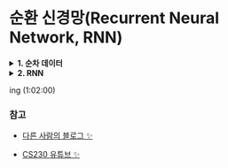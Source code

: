 # 순환 신경망(Recurrent Neural Network, RNN)


<details>
<summary><b>1. 순차 데이터</b></summary>   
<div markdown="1">   


+ **time series 데이터** 
   + 특징이 순서를 가지기 때문에 **순차 데이터(sequential data)**
   + 순차 데이터는 **동적**이며 보통 **가변** 길이를 가짐 (variabl-length input)
   
+ RNN과 LSTM (+GRU)
   + RNN은 시간성 정보를 활용하여 **순차 데이터**를 **처리하는 효과적인 학습 모델**
   + **매우 긴 순차 데이터 처리**에는 장기 의존성(long-term dependency)를 잘 다루는 **LSTM**을 주로 사용 ✨
   
+ 최근에는 RNN도 **생성 모델**로 사용 ❗
   > 예) CNN과 LSTM을 활용해 자연 영상에 주석 생성하는 문제 해결
   

<details>
<summary><b>응용 사례 ✨</b></summary>   
<div markdown="1">   

+ 심전도 신호 분석을 통해 심장 이상 유무 판정
+ 주식 시세 분석을 통해 사고 파는 시점 결정
+ 음석인식을 통한 지능적인 인터페이스 구축
+ 기계 번역기 또는 자동 응답 장치 제작
+ 유전자 열 분석을 통한 치료 계획 수립 ...

</div>
</details>

### 순차 데이터 표현
+ 대표젹인 순차 데이터인 문자열
   + 예) 기계번역에서 입력이 "April is the cruelest month."이고, 출력은 "4월이 가장 잔인한 달"일 때, 식 표기는?
      
+ **사전(dictionary)** 을 사용하여 표현
   + 사전 구축 방법
      + 사람이 **자주 사용하는 단어**를 **모아서 구축**
      + 주어진 **말뭉치를 분석**해서 **단어를 자동 추출하여 구축**
      
   + 사전을 사용한 텍스트 순차 데이터의 표현 방법 ✨
      
      <details>
      <summary><b>단어 가방(Bag of word, BoW)</b></summary>   
      <div markdown="1"> 
         
      + 단어 **각각의 빈도 수**를 카운트해서 m차원의 벡터로 표현
            
      + 한계 💥
         + 정보 검색에 주로 사용, but 기계 학습에는 부적절 ❗
            > 예를 들어, "April is the cruelest month"와 "The cruelest month is April"은 같은 특징 벡터로 표현 → **시간성 정보 사라짐**   
         
      </div>
      </details>
       
      <details>
      <summary><b>원핫 코드(one-hot code)</b></summary>   
      <div markdown="1">
         
      + **해당 단어의 위치**만 **1로 표시**
         
      + 한계 💥
         + **한 단어**를 표현하는데 m차원 벡터를 사용 → **비효율적임** 
         + **단어 간의 유사성 측정 불가능** ❗
         
      </div>
      </details>
         
         
      <details>
      <summary><b>단어 임베딩(word embedding)</b></summary>   
      <div markdown="1">
         
      + 가장 많이 사용하는 방법 ❗❗
         
      + **단어 사이의 상호작용을 분석**하여 **새로운 공간으로 변환** 
         > 보통 m보다 훨씬 낮은 차원으로 변환 
            
         + 변환 과정을 **학습**이 말뭉치를 훈련집합으로 사용하여 알아냄 ✨
            > 예) word2vec [Cho2014b] : 30000차원을 620차원으로 변환 ❗ 
            
         </div>
         </details>
        

### 순차 데이터 특성
+ 특징이 나타나는 순서 중요 ⭐
   + 나타나는 **순서가 달라지면 의미가 크게 바뀌**어서 **훼손**됨
   
+ 샘플마다 길이가 다름
   + RNN은 은닉층에 순환 연결을 부여하여 **가변 길이 수용** 
   

+ **문맥 의존성**
   + **비순차 데이터** 는 **공분산**이 특징 사이의 의존성을 나타냄
   
   + **순차 데이터* 에서는 공분산 의미 X, 대신 **문맥 의존성** 이 중요 ⭐
   
- - - - - - - - - - - - -
</div>
</details>


<details>
<summary><b>2. RNN</b></summary>   
<div markdown="1">   


### 순환 신경망 구조
+ 기존 깊은 신경망과 유사
   > 입력층, 은닉층, 출력층을 가짐   
   
+ **차이점** : 은닉층이 **순환 연결(recurrent edge)** 를 가짐 ⭐
   > 시간성, 가변길이, 문맥 의존성 모두 처리 가능

+ 기본 구조
   > <img src="https://user-images.githubusercontent.com/72974863/106742058-da942400-665f-11eb-8673-0fcea1db4a58.png">   

   > [이미지 출처](https://ko.wikipedia.org/wiki/%EC%88%9C%ED%99%98_%EC%8B%A0%EA%B2%BD%EB%A7%9D)   

   > 이전 은닉층의 영향을 받음 

+ 매개변수 공유
   + 매 순간 같은 값을 공유함 (U, V, W)
   + **장점**  
      + 파라미터 수가 획기적으로 줄어듦 ❗
      + 파라미터의 수가 특징 벡터의 길이에 무관 ❗
      + 특징이 나타나는 순간이 뒤바뀌어도(문맥이 같지만 단어의 순서가 다르더라도) 같거나 유사한 출력을 만들 수 있음 ❗

+ 다양한 RNN 구조
   > <img src="https://user-images.githubusercontent.com/72974863/107149161-798b8980-699a-11eb-94c4-5c0cc0469e8a.png">   
   
   + one to one : 가장 간단한 **Vanilla NN** 구조
   + one to many : **Image Captioning** (image → sequence of words)
   + many to one : **Sentiment Classification** (sequence of words → sentiment)
   + many to many
      + **Machine Translation** (sequence of words → sequence of words)
      + **Video classification on frame level** 
   

+ 순환 신경망 동작
   + 과거의 정보를 기억하고 있음 (**문맥 의존성 측면에서 작동**)

</div>
</details>   
  
ing (1:02:00)

### 참고
+ [다른 사람의 블로그 ✨](https://yoonjinxd.github.io/deeplearning/2019/07/30/%EC%88%9C%EC%B0%A8%EC%A0%81-%EC%A0%95%EB%B3%B4%EB%A5%BC-%EB%8B%A4%EB%A3%A8%EB%8A%94-%EB%94%A5%EB%9F%AC%EB%8B%9D-%EB%AA%A8%EB%8D%B8%EB%93%A4.html)   

+ [CS230 유튜브 ✨](https://www.youtube.com/watch?v=6niqTuYFZLQ)   
